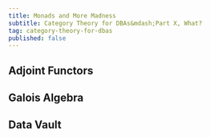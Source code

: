 ```yaml
---
title: Monads and More Madness
subtitle: Category Theory for DBAs&mdash;Part X, What?
tag: category-theory-for-dbas
published: false
---
```


## Adjoint Functors

## Galois Algebra

## Data Vault

